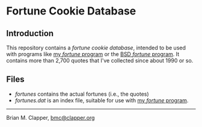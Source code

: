 Fortune Cookie Database
=======================

## Introduction

This repository contains a *fortune cookie database*, intended to be used
with programs like [my *fortune* program][] or the [BSD *fortune* program][].
It contains more than 2,700 quotes that I've collected since about 1990 or
so.

## Files

* *fortunes* contains the actual fortunes (i.e., the quotes)
* *fortunes.dat* is an index file, suitable for use with 
  [my *fortune* program][].

---

Brian M. Clapper, [bmc@clapper.org][]

[my *fortune* program]: http://bmc.github.com/fortune/
[BSD *fortune* program]: http://en.wikipedia.org/wiki/Fortune_(Unix)
[bmc@clapper.org]: mailto:bmc@clapper.org
